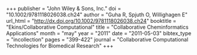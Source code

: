 +++
publisher = "John Wiley & Sons, Inc."
doi = "10.1002/9781118026038.ch24"
author = "Guha R, Spjuth O, Willighagen E"
url_html = "http://dx.doi.org/10.1002/9781118026038.ch24"
booktitle = "Ekins/Collaborative Computational"
title = "Collaborative Cheminformatics Applications"
month = "may"
year = "2011"
date = "2011-05-03"
bibtex_type = "incollection"
pages = "399-422"
journal = "Collaborative Computational Technologies for Biomedical Research"
+++

